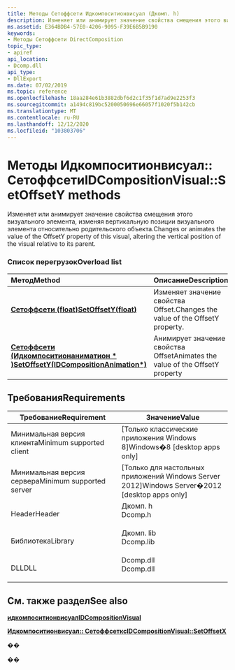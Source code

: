 ```yaml
---
title: Методы Сетоффсети Идкомпоситионвисуал (Дкомп. h)
description: Изменяет или анимирует значение свойства смещения этого визуального элемента, изменяя вертикальную позиции визуального элемента относительно родительского объекта.
ms.assetid: E364BDB4-57E0-4206-9095-F39E6B5B9190
keywords:
- Методы Сетоффсети DirectComposition
topic_type:
- apiref
api_location:
- Dcomp.dll
api_type:
- DllExport
ms.date: 07/02/2019
ms.topic: reference
ms.openlocfilehash: 18aa284e61b3882dbf6d2c1f35f1d7ad9e2253f3
ms.sourcegitcommit: a1494c819bc5200050696e66057f1020f5b142cb
ms.translationtype: MT
ms.contentlocale: ru-RU
ms.lasthandoff: 12/12/2020
ms.locfileid: "103803706"
---
```

# <a name="idcompositionvisualsetoffsety-methods"></a><span data-ttu-id="a0682-104">Методы Идкомпоситионвисуал:: Сетоффсети</span><span class="sxs-lookup"><span data-stu-id="a0682-104">IDCompositionVisual::SetOffsetY methods</span></span>

<span data-ttu-id="a0682-105">Изменяет или анимирует значение свойства смещения этого визуального элемента, изменяя вертикальную позиции визуального элемента относительно родительского объекта.</span><span class="sxs-lookup"><span data-stu-id="a0682-105">Changes or animates the value of the OffsetY property of this visual, altering the vertical position of the visual relative to its parent.</span></span>

### <a name="overload-list"></a><span data-ttu-id="a0682-106">Список перегрузок</span><span class="sxs-lookup"><span data-stu-id="a0682-106">Overload list</span></span>



| <span data-ttu-id="a0682-107">Метод</span><span class="sxs-lookup"><span data-stu-id="a0682-107">Method</span></span>                                                                                                | <span data-ttu-id="a0682-108">Описание</span><span class="sxs-lookup"><span data-stu-id="a0682-108">Description</span></span>                                           |
|:------------------------------------------------------------------------------------------------------|:------------------------------------------------------|
| <span data-ttu-id="a0682-109">[**Сетоффсети (float)**](/windows/win32/api/dcomp/nf-dcomp-idcompositionvisual-setoffsety(float))</span><span class="sxs-lookup"><span data-stu-id="a0682-109">[**SetOffsetY(float)**](/windows/win32/api/dcomp/nf-dcomp-idcompositionvisual-setoffsety(float))</span></span>                                     | <span data-ttu-id="a0682-110">Изменяет значение свойства Offset.</span><span class="sxs-lookup"><span data-stu-id="a0682-110">Changes the value of the OffsetY property.</span></span><br/> |
| <span data-ttu-id="a0682-111">[**Сетоффсети (Идкомпоситионаниматион \* )**](/windows/win32/api/dcomp/nf-dcomp-idcompositionvisual-setoffsety(idcompositionanimation))</span><span class="sxs-lookup"><span data-stu-id="a0682-111">[**SetOffsetY(IDCompositionAnimation\*)**](/windows/win32/api/dcomp/nf-dcomp-idcompositionvisual-setoffsety(idcompositionanimation))</span></span> | <span data-ttu-id="a0682-112">Анимирует значение свойства Offset</span><span class="sxs-lookup"><span data-stu-id="a0682-112">Animates the value of the OffsetY property</span></span><br/> |



## <a name="requirements"></a><span data-ttu-id="a0682-113">Требования</span><span class="sxs-lookup"><span data-stu-id="a0682-113">Requirements</span></span>



| <span data-ttu-id="a0682-114">Требование</span><span class="sxs-lookup"><span data-stu-id="a0682-114">Requirement</span></span> | <span data-ttu-id="a0682-115">Значение</span><span class="sxs-lookup"><span data-stu-id="a0682-115">Value</span></span> |
|-------------------------------------|--------------------------------------------------------------------------------------|
| <span data-ttu-id="a0682-116">Минимальная версия клиента</span><span class="sxs-lookup"><span data-stu-id="a0682-116">Minimum supported client</span></span><br/> | <span data-ttu-id="a0682-117">\[Только классические приложения Windows 8\]</span><span class="sxs-lookup"><span data-stu-id="a0682-117">Windows�8 \[desktop apps only\]</span></span><br/>                                           |
| <span data-ttu-id="a0682-118">Минимальная версия сервера</span><span class="sxs-lookup"><span data-stu-id="a0682-118">Minimum supported server</span></span><br/> | <span data-ttu-id="a0682-119">\[Только для настольных приложений Windows Server 2012\]</span><span class="sxs-lookup"><span data-stu-id="a0682-119">Windows Server�2012 \[desktop apps only\]</span></span><br/>                                 |
| <span data-ttu-id="a0682-120">Header</span><span class="sxs-lookup"><span data-stu-id="a0682-120">Header</span></span><br/>                   | <dl> <span data-ttu-id="a0682-121"><dt>Дкомп. h</dt></span><span class="sxs-lookup"><span data-stu-id="a0682-121"><dt>Dcomp.h</dt></span></span> </dl>   |
| <span data-ttu-id="a0682-122">Библиотека</span><span class="sxs-lookup"><span data-stu-id="a0682-122">Library</span></span><br/>                  | <dl> <span data-ttu-id="a0682-123"><dt>Дкомп. lib</dt></span><span class="sxs-lookup"><span data-stu-id="a0682-123"><dt>Dcomp.lib</dt></span></span> </dl> |
| <span data-ttu-id="a0682-124">DLL</span><span class="sxs-lookup"><span data-stu-id="a0682-124">DLL</span></span><br/>                      | <dl> <span data-ttu-id="a0682-125"><dt>Dcomp.dll</dt></span><span class="sxs-lookup"><span data-stu-id="a0682-125"><dt>Dcomp.dll</dt></span></span> </dl> |



## <a name="see-also"></a><span data-ttu-id="a0682-126">См. также раздел</span><span class="sxs-lookup"><span data-stu-id="a0682-126">See also</span></span>

<dl> <dt>

[<span data-ttu-id="a0682-127">**идкомпоситионвисуал**</span><span class="sxs-lookup"><span data-stu-id="a0682-127">**IDCompositionVisual**</span></span>](/windows/win32/api/dcomp/nn-dcomp-idcompositionvisual)
</dt> <dt>

[<span data-ttu-id="a0682-128">**Идкомпоситионвисуал:: Сетоффсеткс**</span><span class="sxs-lookup"><span data-stu-id="a0682-128">**IDCompositionVisual::SetOffsetX**</span></span>](idcompositionvisual-setoffsetx-overloaded.md)
</dt> </dl>

<span data-ttu-id="a0682-129">�</span><span class="sxs-lookup"><span data-stu-id="a0682-129">�</span></span>

<span data-ttu-id="a0682-130">�</span><span class="sxs-lookup"><span data-stu-id="a0682-130">�</span></span>
